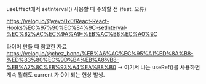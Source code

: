 useEffect에서 setlnterval() 사용할 때 주의할 점 (feat. 오류)

https://velog.io/@yeyo0x0/React-React-Hooks%EC%97%90%EC%84%9C-setInterval-%EC%82%AC%EC%9A%A9-%EB%AC%B8%EC%A0%9C

타이머 만들 때 참고한 자료
https://velog.io/@chez_bono/%EB%A6%AC%EC%95%A1%ED%8A%B8-%ED%83%80%EC%9D%B4%EB%A8%B8-%EB%A7%8C%EB%93%A4%EA%B8%B0
-> 여기서 나는 useRef()를 사용하면 계속 뭘해도 current 가 0이 되는 현상 발생.
